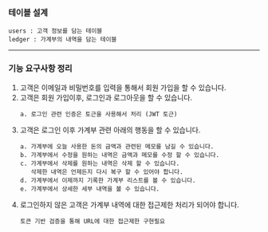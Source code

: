 ### 테이블 설계 
````
users : 고객 정보를 담는 테이블 
ledger : 가계부의 내역을 담는 테이블
````

----

### 기능 요구사항 정리
1. 고객은 이메일과 비밀번호를 입력을 통해서 회원 가입을 할 수 있습니다.
2. 고객은 회원 가입이후, 로그인과 로그아웃을 할 수 있습니다.
    ````
    a. 로그인 관련 인증은 토근을 사용해서 처리 (JWT 토근)
    ````
3. 고객은 로그인 이후 가계부 관련 아래의 행동을 할 수 있습니다.
    ````
    a. 가계부에 오늘 사용한 돈의 금액과 관련된 메모를 남길 수 있습니다.
    b. 가계부에서 수정을 원하는 내역은 금액과 메모를 수정 할 수 있습니다.
    c. 가계부에서 삭제를 원하는 내역은 삭제 할 수 있습니다.
       삭제한 내역은 언제든지 다시 복구 할 수 있어야 합니다.
    d. 가계부에서 이제까지 기록한 가계부 리스트를 볼 수 있습니다.
    e. 가계부에서 상세한 세부 내역을 볼 수 있습니다.
    ````
4. 로그인하지 않은 고객은 가계부 내역에 대한 접근제한 처리가 되어야 합니다.
    ````
    토큰 기반 검증을 통해 URL에 대한 접근제한 구현필요
    ````
